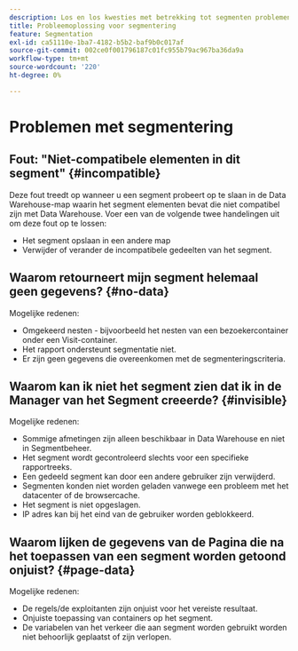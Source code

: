 ```yaml
---
description: Los en los kwesties met betrekking tot segmenten problemen op.
title: Probleemoplossing voor segmentering
feature: Segmentation
exl-id: ca51110e-1ba7-4182-b5b2-baf9b0c017af
source-git-commit: 002ce0f001796187c01fc955b79ac967ba36da9a
workflow-type: tm+mt
source-wordcount: '220'
ht-degree: 0%

---
```


# Problemen met segmentering

## Fout: &quot;Niet-compatibele elementen in dit segment&quot; {#incompatible}

Deze fout treedt op wanneer u een segment probeert op te slaan in de Data Warehouse-map waarin het segment elementen bevat die niet compatibel zijn met Data Warehouse. Voer een van de volgende twee handelingen uit om deze fout op te lossen:

* Het segment opslaan in een andere map
* Verwijder of verander de incompatibele gedeelten van het segment.

## Waarom retourneert mijn segment helemaal geen gegevens? {#no-data}

Mogelijke redenen:

* Omgekeerd nesten - bijvoorbeeld het nesten van een bezoekercontainer onder een Visit-container.
* Het rapport ondersteunt segmentatie niet.
* Er zijn geen gegevens die overeenkomen met de segmenteringscriteria.

## Waarom kan ik niet het segment zien dat ik in de Manager van het Segment creeerde? {#invisible}

Mogelijke redenen:

* Sommige afmetingen zijn alleen beschikbaar in Data Warehouse en niet in Segmentbeheer.
* Het segment wordt gecontroleerd slechts voor een specifieke rapportreeks.
* Een gedeeld segment kan door een andere gebruiker zijn verwijderd.
* Segmenten konden niet worden geladen vanwege een probleem met het datacenter of de browsercache.
* Het segment is niet opgeslagen.
* IP adres kan bij het eind van de gebruiker worden geblokkeerd.

## Waarom lijken de gegevens van de Pagina die na het toepassen van een segment worden getoond onjuist? {#page-data}

Mogelijke redenen:

* De regels/de exploitanten zijn onjuist voor het vereiste resultaat.
* Onjuiste toepassing van containers op het segment.
* De variabelen van het verkeer die aan segment worden gebruikt worden niet behoorlijk geplaatst of zijn verlopen.
